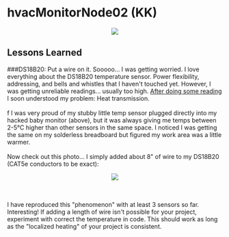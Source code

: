 # hvacMonitorNode02 (KK)
<p align="center"><img src="http://i.imgur.com/hzyOjQH.jpg"/></p>

## Lessons Learned
###DS18B20: Put a wire on it.
Sooooo... I was getting worried. I love everything about the DS18B20 temperature sensor. Power flexibility, addressing, and bells and whistles that I haven't touched yet. However, I was getting unreliable readings... usually too high. <a href="http://arduino.stackexchange.com/questions/789/my-ds18b20-is-reading-high-how-can-i-get-it-to-return-the-correct-temperature">After doing some reading</a> I soon understood my problem: Heat transmission.<br><br>f
I was very proud of my stubby little temp sensor plugged directly into my hacked baby monitor (above), but it was always giving me temps between 2-5°C higher than other sensors in the same space. I noticed I was getting the same on my solderless breadboard but figured my work area was a little warmer.<br><br>
Now check out this photo... I simply added about 8" of wire to my DS18B20 (CAT5e conductors to be exact):
<p align="center"><img src="http://i.imgur.com/o0QafJa.jpg"/></p><br><br>
I have reproduced this "phenomenon" with at least 3 sensors so far. Interesting! If adding a length of wire isn't possible for your project, experiment with correct the temperature in code. This should work as long as the "localized heating" of your project is consistent.
